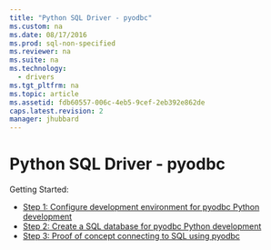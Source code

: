 ```yaml
---
title: "Python SQL Driver - pyodbc"
ms.custom: na
ms.date: 08/17/2016
ms.prod: sql-non-specified
ms.reviewer: na
ms.suite: na
ms.technology: 
  - drivers
ms.tgt_pltfrm: na
ms.topic: article
ms.assetid: fdb60557-006c-4eb5-9cef-2eb392e862de
caps.latest.revision: 2
manager: jhubbard
---
```

# Python SQL Driver - pyodbc
Getting Started:

* [Step 1: Configure development environment for pyodbc Python development](Step%201:%20Configure%20development%20environment%20for%20pyodbc%20Python%20development.md)  
* [Step 2: Create a SQL database for pyodbc Python development](Step%202:%20Create%20a%20SQL%20database%20for%20pyodbc%20Python%20development.md)  
* [Step 3: Proof of concept connecting to SQL using pyodbc](Step%203:%20Proof%20of%20concept%20connecting%20to%20SQL%20using%20pyodbc.md)  